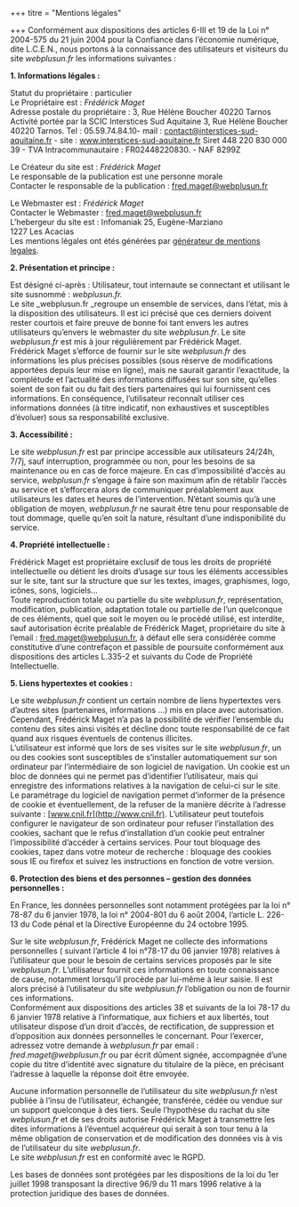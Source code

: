 +++
titre = "Mentions légales"

+++
Conformément aux dispositions des articles 6-III et 19 de la Loi n° 2004-575 du 21 juin 2004 pour la Confiance dans l’économie numérique, dite L.C.E.N., nous portons à la connaissance des utilisateurs et visiteurs du site _webplusun.fr_ les informations suivantes :

**1. Informations légales :**

Statut du propriétaire : particulier  
Le Propriétaire est : _Frédérick Maget_  
Adresse postale du propriétaire : 3, Rue Hélène Boucher 40220 Tarnos
Activité portée par la SCIC Interstices Sud Aquitaine
3, Rue Hélène Boucher 40220 Tarnos.
Tel : 05.59.74.84.10- mail : contact@interstices-sud-aquitaine.fr - site : www.interstices-sud-aquitaine.fr Siret 448 220 830 000 39 - TVA Intracommunautaire : FR02448220830. - NAF 8299Z  
   
Le Créateur du site est : _Frédérick Maget_  
Le responsable de la publication est une personne morale  
Contacter le responsable de la publication : fred.maget@webplusun.fr  
  
Le Webmaster est : _Frédérick Maget_  
Contacter le Webmaster : fred.maget@webplusun.fr  
L’hebergeur du site est : Infomaniak 25, Eugène-Marziano   
 1227 Les Acacias  
Les mentions légales ont étés générées par [générateur de mentions legales](https://www.generer-mentions-legales.com/generateur-mentions-legales.html).

**2. Présentation et principe :**

Est désigné ci-après : Utilisateur, tout internaute se connectant et utilisant le site susnommé : _webplusun.fr._  
Le site _webplusun.fr _regroupe un ensemble de services, dans l’état, mis à la disposition des utilisateurs. Il est ici précisé que ces derniers doivent rester courtois et faire preuve de bonne foi tant envers les autres utilisateurs qu’envers le webmaster du site _webplusun.fr_. Le site _webplusun.fr_ est mis à jour régulièrement par Frédérick Maget.  
Frédérick Maget s’efforce de fournir sur le site _webplusun.fr_ des informations les plus précises possibles (sous réserve de modifications apportées depuis leur mise en ligne), mais ne saurait garantir l’exactitude, la complétude et l’actualité des informations diffusées sur son site, qu’elles soient de son fait ou du fait des tiers partenaires qui lui fournissent ces informations. En conséquence, l’utilisateur reconnaît utiliser ces informations données (à titre indicatif, non exhaustives et susceptibles d’évoluer) sous sa responsabilité exclusive.

**3. Accessibilité :**  
   
 Le site _webplusun.fr_ est par principe accessible aux utilisateurs 24/24h, 7/7j, sauf interruption, programmée ou non, pour les besoins de sa maintenance ou en cas de force majeure. En cas d’impossibilité d’accès au service, _webplusun.fr_ s’engage à faire son maximum afin de rétablir l’accès au service et s’efforcera alors de communiquer préalablement aux utilisateurs les dates et heures de l’intervention. N’étant soumis qu’à une obligation de moyen, _webplusun.fr_ ne saurait être tenu pour responsable de tout dommage, quelle qu’en soit la nature, résultant d’une indisponibilité du service.

**4. Propriété intellectuelle :**

  
Frédérick Maget est propriétaire exclusif de tous les droits de propriété intellectuelle ou détient les droits d’usage sur tous les éléments accessibles sur le site, tant sur la structure que sur les textes, images, graphismes, logo, icônes, sons, logiciels…  
Toute reproduction totale ou partielle du site _webplusun.fr_, représentation, modification, publication, adaptation totale ou partielle de l’un quelconque de ces éléments, quel que soit le moyen ou le procédé utilisé, est interdite, sauf autorisation écrite préalable de Frédérick Maget, propriétaire du site à l’email : fred.maget@webplusun.fr, à défaut elle sera considérée comme constitutive d’une contrefaçon et passible de poursuite conformément aux dispositions des articles L.335-2 et suivants du Code de Propriété Intellectuelle.

  
**5. Liens hypertextes et cookies :**  
  
Le site _webplusun.fr_ contient un certain nombre de liens hypertextes vers d’autres sites (partenaires, informations …) mis en place avec autorisation. Cependant, Frédérick Maget n’a pas la possibilité de vérifier l’ensemble du contenu des sites ainsi visités et décline donc toute responsabilité de ce fait quand aux risques éventuels de contenus illicites.  
L’utilisateur est informé que lors de ses visites sur le site _webplusun.fr_, un ou des cookies sont susceptibles de s’installer automatiquement sur son ordinateur par l’intermédiaire de son logiciel de navigation. Un cookie est un bloc de données qui ne permet pas d’identifier l’utilisateur, mais qui enregistre des informations relatives à la navigation de celui-ci sur le site.   
Le paramétrage du logiciel de navigation permet d’informer de la présence de cookie et éventuellement, de la refuser de la manière décrite à l’adresse suivante : [www.cnil.fr](http://www.cnil.fr). L’utilisateur peut toutefois configurer le navigateur de son ordinateur pour refuser l’installation des cookies, sachant que le refus d’installation d’un cookie peut entraîner l’impossibilité d’accéder à certains services. Pour tout bloquage des cookies, tapez dans votre moteur de recherche : bloquage des cookies sous IE ou firefox et suivez les instructions en fonction de votre version.

  
 **6. Protection des biens et des personnes – gestion des données personnelles :**  
   
 En France, les données personnelles sont notamment protégées par la loi n° 78-87 du 6 janvier 1978, la loi n° 2004-801 du 6 août 2004, l’article L. 226-13 du Code pénal et la Directive Européenne du 24 octobre 1995.

Sur le site _webplusun.fr_, Frédérick Maget ne collecte des informations personnelles ( suivant l’article 4 loi n°78-17 du 06 janvier 1978) relatives à l’utilisateur que pour le besoin de certains services proposés par le site _webplusun.fr_. L’utilisateur fournit ces informations en toute connaissance de cause, notamment lorsqu’il procède par lui-même à leur saisie. Il est alors précisé à l’utilisateur du site _webplusun.fr_ l’obligation ou non de fournir ces informations.  
Conformément aux dispositions des articles 38 et suivants de la loi 78-17 du 6 janvier 1978 relative à l’informatique, aux fichiers et aux libertés, tout utilisateur dispose d’un droit d’accès, de rectification, de suppression et d’opposition aux données personnelles le concernant. Pour l’exercer, adressez votre demande à _webplusun.fr_ par email : _fred.maget@webplusun.fr_ ou par écrit dûment signée, accompagnée d’une copie du titre d’identité avec signature du titulaire de la pièce, en précisant l’adresse à laquelle la réponse doit être envoyée.

Aucune information personnelle de l’utilisateur du site _webplusun.fr_ n’est publiée à l’insu de l’utilisateur, échangée, transférée, cédée ou vendue sur un support quelconque à des tiers. Seule l’hypothèse du rachat du site _webplusun.fr_ et de ses droits autorise Frédérick Maget à transmettre les dites informations à l’éventuel acquéreur qui serait à son tour tenu à la même obligation de conservation et de modification des données vis à vis de l’utilisateur du site _webplusun.fr_.  
Le site _webplusun.fr_ est en conformité avec le RGPD.

Les bases de données sont protégées par les dispositions de la loi du 1er juillet 1998 transposant la directive 96/9 du 11 mars 1996 relative à la protection juridique des bases de données.